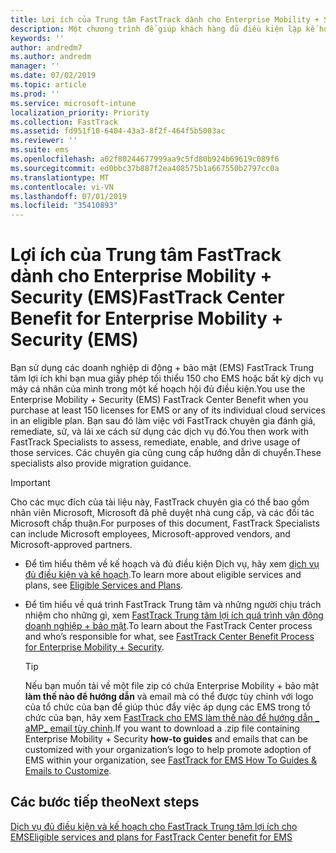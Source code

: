 ```yaml
---
title: Lợi ích của Trung tâm FastTrack dành cho Enterprise Mobility + Security (EMS)
description: Một chương trình để giúp khách hàng đủ điều kiện lập kế hoạch và triển khai các dành và Azure Active Directory Premium
keywords: ''
author: andredm7
ms.author: andredm
manager: ''
ms.date: 07/02/2019
ms.topic: article
ms.prod: ''
ms.service: microsoft-intune
localization_priority: Priority
ms.collection: FastTrack
ms.assetid: fd951f10-6404-43a3-8f2f-464f5b5003ac
ms.reviewer: ''
ms.suite: ems
ms.openlocfilehash: a02f80244677999aa9c5fd80b924b69619c089f6
ms.sourcegitcommit: ed0bbc37b887f2ea408575b1a667550b2797cc0a
ms.translationtype: MT
ms.contentlocale: vi-VN
ms.lasthandoff: 07/01/2019
ms.locfileid: "35410893"
---
```

# <a name="fasttrack-center-benefit-for-enterprise-mobility--security-ems"></a><span data-ttu-id="2c02e-103">Lợi ích của Trung tâm FastTrack dành cho Enterprise Mobility + Security (EMS)</span><span class="sxs-lookup"><span data-stu-id="2c02e-103">FastTrack Center Benefit for Enterprise Mobility + Security (EMS)</span></span>

<span data-ttu-id="2c02e-104">Bạn sử dụng các doanh nghiệp di động + bảo mật (EMS) FastTrack Trung tâm lợi ích khi bạn mua giấy phép tối thiểu 150 cho EMS hoặc bất kỳ dịch vụ mây cá nhân của mình trong một kế hoạch hội đủ điều kiện.</span><span class="sxs-lookup"><span data-stu-id="2c02e-104">You use the Enterprise Mobility + Security (EMS) FastTrack Center Benefit when you purchase at least 150 licenses for EMS or any of its individual cloud services in an eligible plan.</span></span> <span data-ttu-id="2c02e-105">Bạn sau đó làm việc với FastTrack chuyên gia đánh giá, remediate, sử, và lái xe cách sử dụng các dịch vụ đó.</span><span class="sxs-lookup"><span data-stu-id="2c02e-105">You then work with FastTrack Specialists to assess, remediate, enable, and drive usage of those services.</span></span> <span data-ttu-id="2c02e-106">Các chuyên gia cũng cung cấp hướng dẫn di chuyển.</span><span class="sxs-lookup"><span data-stu-id="2c02e-106">These specialists also provide migration guidance.</span></span> 

> [!IMPORTANT]
> <span data-ttu-id="2c02e-107">Cho các mục đích của tài liệu này, FastTrack chuyên gia có thể bao gồm nhân viên Microsoft, Microsoft đã phê duyệt nhà cung cấp, và các đối tác Microsoft chấp thuận.</span><span class="sxs-lookup"><span data-stu-id="2c02e-107">For purposes of this document, FastTrack Specialists can include Microsoft employees, Microsoft-approved vendors, and Microsoft-approved partners.</span></span>

- <span data-ttu-id="2c02e-108">Để tìm hiểu thêm về kế hoạch và đủ điều kiện Dịch vụ, hãy xem [dịch vụ đủ điều kiện và kế hoạch](M365-eligible-services-and-plans.md).</span><span class="sxs-lookup"><span data-stu-id="2c02e-108">To learn more about eligible services and plans, see [Eligible Services and Plans](M365-eligible-services-and-plans.md).</span></span>

- <span data-ttu-id="2c02e-109">Để tìm hiểu về quá trình FastTrack Trung tâm và những người chịu trách nhiệm cho những gì, xem [FastTrack Trung tâm lợi ích quá trình vận động doanh nghiệp + bảo mật](EMS-fasttrack-process.md).</span><span class="sxs-lookup"><span data-stu-id="2c02e-109">To learn about the FastTrack Center process and who’s responsible for what, see [FastTrack Center Benefit Process for Enterprise Mobility + Security](EMS-fasttrack-process.md).</span></span>

    > [!TIP]
    > <span data-ttu-id="2c02e-110">Nếu bạn muốn tải về một file zip có chứa Enterprise Mobility + bảo mật **làm thế nào để hướng dẫn** và email mà có thể được tùy chỉnh với logo của tổ chức của bạn để giúp thúc đẩy việc áp dụng các EMS trong tổ chức của bạn, hãy xem [FastTrack cho EMS làm thế nào để hướng dẫn _ aMP_ email tùy chỉnh](https://gallery.technet.microsoft.com/FastTrack-for-EMS-How-To-f170da4c).</span><span class="sxs-lookup"><span data-stu-id="2c02e-110">If you want to download a .zip file containing Enterprise Mobility + Security **how-to guides** and emails that can be customized with your organization’s logo to help promote adoption of EMS within your organization, see [FastTrack for EMS How To Guides & Emails to Customize](https://gallery.technet.microsoft.com/FastTrack-for-EMS-How-To-f170da4c).</span></span>

## <a name="next-steps"></a><span data-ttu-id="2c02e-111">Các bước tiếp theo</span><span class="sxs-lookup"><span data-stu-id="2c02e-111">Next steps</span></span>

[<span data-ttu-id="2c02e-112">Dịch vụ đủ điều kiện và kế hoạch cho FastTrack Trung tâm lợi ích cho EMS</span><span class="sxs-lookup"><span data-stu-id="2c02e-112">Eligible services and plans for FastTrack Center benefit for EMS</span></span>](M365-eligible-services-and-plans.md)


